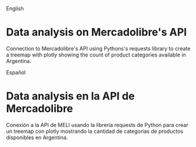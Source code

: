English

# Data analysis on Mercadolibre's API
Connection to Mercadolibre's API using Pythons's requests library to create a treemap with plotly showing the count of product categories available in Argentina.

Español

# Data analysis en la API de Mercadolibre
Conexión a la API de MELI usando la librería requests de Python para crear un treemap con plotly mostrando la cantidad de categorías de productos disponibles en Argentina.

